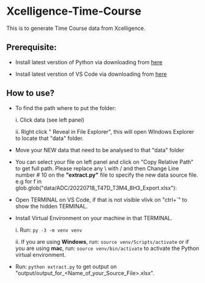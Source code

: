# Xcelligence-Time-Course
This is to generate Time Course data from Xcelligence.

## Prerequisite:

- Install latest verstion of Python via downloading from [here](https://www.python.org/downloads/)

- Install latest verstion of VS Code via downloading from [here](https://code.visualstudio.com/Download)

## How to use?

- To find the path where to put the folder:

    i. Click data (see left panel)

    ii. Right click " Reveal in File Explorer", this will open WIndows Explorer to locate that "data" folder.

- Move your NEW data that need to be analysed to that "data" folder

- You can select your file on left panel and click on "Copy Relative Path" to get full path.
  Please replace any \ with / and then Change Line number # 10 on the **"extract.py"** file to specify the new data source file. e.g for f in glob.glob("data/ADC/20220718_T47D_T3M4_8H3_Export.xlsx"):

- Open TERMINAL on VS Code, if that is not visible vlivk on "ctrl+`" to show the hidden TERMINAL.

- Install Virtual Environment on your machine in that TERMINAL.

    i. Run: `py -3 -m venv venv` 

    ii. If you are using **Windows**, run: `source venv/Scripts/activate` or if you are using **mac**, run: `source venv/bin/activate` to activate the Python virtual environment.

- Run: `python extract.py` to get output on "output/output_for_<Name_of_your_Source_File>.xlsx".
